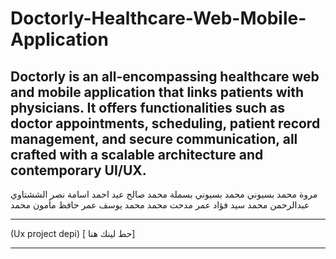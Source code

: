 # Doctorly-Healthcare-Web-Mobile-Application
Doctorly is an all-encompassing healthcare web and mobile application that links patients with physicians. It offers functionalities such as doctor appointments, scheduling, patient record management, and secure communication, all crafted with a scalable architecture and contemporary UI/UX.
---
مروة محمد بسيوني محمد بسيوني
بسملة محمد صالح عيد
احمد اسامة نصر الششتاوي
عبدالرحمن محمد سيد فؤاد
عمر مدحت محمد محمد يوسف
عمر حافظ مأمون محمد
***

(Ux project depi) [ حط لينك هنا]
***
